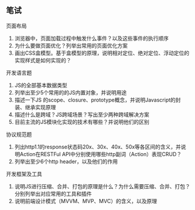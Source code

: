 ## 笔试

页面布局
1. 浏览器中，页面加载过程中触发什么事件？以及这些事件的执行顺序
2. 为什么要做页面优化？列举出常用的页面优化方案
3. 画出CSS盒模型。基于盒模型的原理，说明相对定位、绝对定位、浮动定位的实现样式是如何实现的？

开发语言题
1. JS的全部基本数据类型
2. 列举出至少5个常用的的JS内置对象，并说明用途
3. 描述一下JS 的scope、closure、prototype概念，并说明Javascript的封装、继承实现原理
4. 描述什么是跨域？JS跨域场景？写出至少两种跨域解决方案
5. 目前主流的JS模块化实现的技术有哪些？并说明他们的区别

协议规范题
1. 列出http1.1的response状态码20x、30x、40x、50x等各区间的含义，并说明Action在RESTFul API中分别使用哪些http副词（Action）表现CRUD？
2. 列举出至少6个http header，以及他们的作用

开发框架及工具
1. 说明JS进行压缩、合并、打包的原理是什么？为什么需要压缩、合并、打包？分别列举出对应常用的工具和插件
2. 说明前端设计模式（MVVM、MVP、MVC）的含义，以及原理